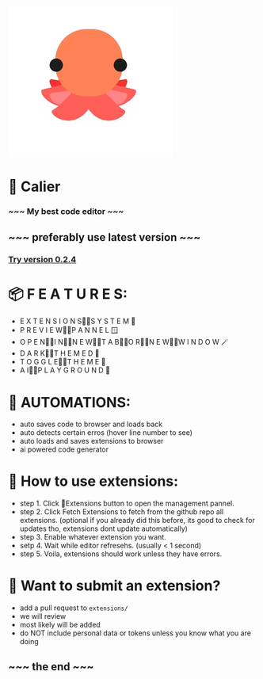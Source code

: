 ![](https://raw.githubusercontent.com/koo1140/calier/refs/heads/main/octopus.png)
# 🐙 Calier
### ~~~ My best code editor ~~~

## ~~~ preferably use latest version ~~~
### [Try version 0.2.4](https://raw.githack.com/koo1140/calier/refs/heads/main/0.2.4/calier.html)

# 📦 F E A T U R E S:
* E X T E N S I O N S᲼᲼S Y S T E M 🔌
* P R E V I E W᲼᲼P A N N E L 🪟
* O P E N᲼᲼I N᲼᲼N E W᲼᲼T A B᲼᲼O R᲼᲼N E W᲼᲼W I N D O W 🪄
* D A R K᲼᲼T H E M E D 🌙
* T O G G L E᲼᲼T H E M E 🦋
* A I᲼᲼P L A Y G R O U N D 🤖

# 🤖 AUTOMATIONS:
* auto saves code to browser and loads back
* auto detects certain erros (hover line number to see)
* auto loads and saves extensions to browser
* ai powered code generator

# 🧩 How to use extensions:
* step 1. Click 🔌Extensions button to open the management pannel.
* step 2. Click Fetch Extensions to fetch from the github repo all extensions. (optional if you already did this before, its good to check for updates tho, extensions dont update automatically)
* step 3. Enable whatever extension you want.
* setp 4. Wait while editor refresehs. (usually < 1 second)
* step 5. Voila, extensions should work unless they have errors.

# 🥐 Want to submit an extension?
* add a pull request to `extensions/`
* we will review
* most likely will be added
* do NOT include personal data or tokens unless you know what you are doing

## ~~~ the end ~~~
